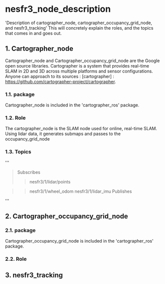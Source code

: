 # nesfr3_node_description
'Description of cartographer_node, cartographer_occupancy_grid_node, and nesfr3_tracking'
This will concretely explain the roles, and the topics that comes in and goes out.

## 1. Cartographer_node
Cartographer_node and Cartographer_occupancy_grid_node are the Google open source libraries. Cartographer is a system that provides real-time SLAM in 2D and 3D across multiple platforms and sensor configurations. Anyone can approach to its sources : [cartographer] : https://github.com/cartographer-project/cartographer.  

### 1.1. package
Cartographer_node is included in the 'cartographer_ros' package.

### 1.2. Role
The cartographer_node is the SLAM node used for online, real-time SLAM.
Using lidar data, it generates submaps and passes to the occupancy_grid_node

### 1.3. Topics
'''
> Subscribes
>    > nesfr3/1/lidar/points
     
>    > nesfr3/1/wheel_odom
>    > nesfr3/1/lidar_imu
> Publishes
>    >
'''
## 2. Cartographer_occupancy_grid_node

### 2.1. package
Cartographer_occupancy_grid_node is included in the 'cartographer_ros' package.

### 2.2. Role

## 3. nesfr3_tracking
